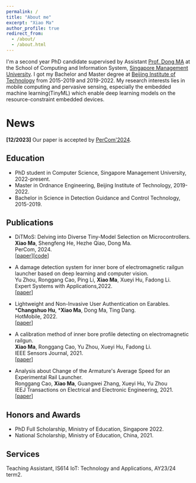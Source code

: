 ```yaml
---
permalink: /
title: "About me"
excerpt: "Xiao Ma"
author_profile: true
redirect_from: 
  - /about/
  - /about.html
---
```

I'm a second year PhD candidate supervised by Assistant [Prof. Dong MA](https://www.dongma.info/) at the School of Computing and Information System, [Singapore Management University](https://www.smu.edu.sg/). I got my Bachelor and Master degree at [Beijing Institute of Technology](https://www.bit.edu.cn/) from 2015-2019 and 2019-2022. My research interests lies in mobile computing and pervasive sensing, especially the embedded machine learning(TinyML) which enable deep learning models on the resource-constraint embedded devices. 


News
======
**[12/2023]** Our paper is accepted by [PerCom'2024](https://www.percom.org/call-for-papers/).


Education
------
- PhD student in Computer Science, Singapore Management University, 2022-present.
- Master in Ordnance Engineering, Beijing Institute of Technology, 2019-2022.
- Bachelor in Science in Detection Guidance and Control Technology, 2015-2019.


Publications
------
- DiTMoS: Delving into Diverse Tiny-Model Selection on Microcontrollers.  
**Xiao Ma**, Shengfeng He, Hezhe Qiao, Dong Ma.  
PerCom, 2024.  
[[paper]()][[code](https://github.com/TheMaXiao/DiTMoS)]

- A damage detection system for inner bore of electromagnetic railgun launcher based on deep learning and computer vision.  
Yu Zhou, Ronggang Cao, Ping Li, **Xiao Ma**, Xueyi Hu, Fadong Li.   
Expert Systems with Applications,2022.  
[[paper](https://www.sciencedirect.com/science/article/abs/pii/S0957417422007059)]

- Lightweight and Non-Invasive User Authentication on Earables.  
***Changshuo Hu**, ***Xiao Ma**, Dong Ma, Ting Dang.  
HotMobile, 2022.  
[[paper](https://dl.acm.org/doi/abs/10.1145/3572864.3580332)]

- A calibration method of inner bore profile detecting on electromagnetic railgun.  
**Xiao Ma**, Ronggang Cao, Yu Zhou, Xueyi Hu, Fadong Li.  
IEEE Sensors Journal, 2021.  
[[paper](https://ieeexplore.ieee.org/abstract/document/9481084)]  

- Analysis about Change of the Armature's Average Speed for an Experimental Rail Launcher.  
Ronggang Cao, **Xiao Ma**, Guangwei Zhang, Xueyi Hu, Yu Zhou  
IEEJ Transactions on Electrical and Electronic Engineering, 2021.  
[[paper](https://onlinelibrary.wiley.com/doi/abs/10.1002/tee.23401)]

Honors and Awards
------
- PhD Full Scholarship, Ministry of Education, Singapore 2022.
- National Scholarship, Ministry of Education, China, 2021.

Services
------
Teaching Assistant, IS614 IoT: Technology and Applications, AY23/24 term2.

